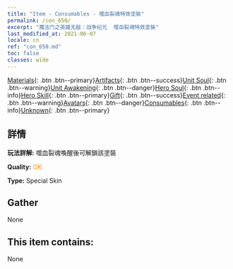 ```yaml
---
title: "Item - Consumables - 噬血裂魂特效塗裝"
permalink: /con_650/
excerpt: "魔法门之英雄无敌：战争纪元  噬血裂魂特效塗裝"
last_modified_at: 2021-06-07
locale: cn
ref: "con_650.md"
toc: false
classes: wide
---
```

 [Materials](/ItemsCN/){: .btn .btn--primary}[Artifacts](/ItemsCN/Artifacts/){: .btn .btn--success}[Unit Soul](/ItemsCN/UnitSoul/){: .btn .btn--warning}[Unit Awakening](/ItemsCN/UnitAwakening/){: .btn .btn--danger}[Hero Soul](/ItemsCN/HeroSoul/){: .btn .btn--info}[Hero Skill](/ItemsCN/HeroSkill/){: .btn .btn--primary}[Gift](/ItemsCN/Gift/){: .btn .btn--success}[Event related](/ItemsCN/Events/){: .btn .btn--warning}[Avatars](/ItemsCN/Avatars/){: .btn .btn--danger}[Consumables](/ItemsCN/Consumables/){: .btn .btn--info}[Unknown](/ItemsCN/Unknown/){: .btn .btn--primary}

## 詳情
 **玩法詳解:** 噬血裂魂喚醒後可解鎖該塗裝

 **Quality:** <span style="color: #FF8C00">OK</span>

 **Type:** Special Skin

## Gather

  None

## This item contains:

  None

